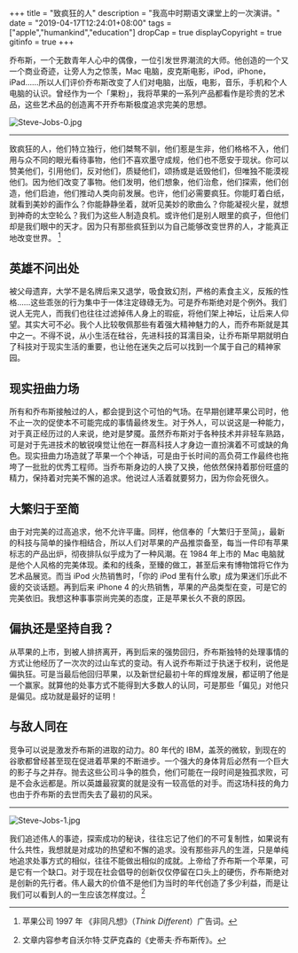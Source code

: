 +++
title = "致疯狂的人"
description = "我高中时期语文课堂上的一次演讲。"
date = "2019-04-17T12:24:01+08:00"
tags = ["apple","humankind","education"]
dropCap = true
displayCopyright = true
gitinfo = true
+++

乔布斯，一个无数青年人心中的偶像，一位引发世界潮流的大师。他创造的一个又一个商业奇迹，让旁人为之惊羡，Mac 电脑，皮克斯电影，iPod，iPhone，iPad……所以人们评价乔布斯改变了人们对电脑，出版，电影，音乐，手机和个人电脑的认识。曾经作为一个「果粉」，我将苹果的一系列产品都看作是珍贵的艺术品，这些艺术品的创造离不开乔布斯极度追求完美的思想。

![Steve-Jobs-0.jpg](/images/Steve-Jobs-0.jpg "史蒂夫·乔布斯")

---

致疯狂的人，他们特立独行，他们桀骜不驯，他们惹是生非，他们格格不入，他们用与众不同的眼光看待事物，他们不喜欢墨守成规，他们也不愿安于现状。你可以赞美他们，引用他们，反对他们，质疑他们，颂扬或是诋毁他们，但唯独不能漠视他们。因为他们改变了事物。他们发明，他们想象，他们治愈，他们探索，他们创造，他们启迪，他们推动人类向前发展。也许，他们必需要疯狂。你能盯着白纸，就看到美妙的画作么？你能静静坐着，就听见美妙的歌曲么？你能凝视火星，就想到神奇的太空轮么？我们为这些人制造良机。或许他们是别人眼里的疯子，但他们却是我们眼中的天才。因为只有那些疯狂到以为自己能够改变世界的人，才能真正地改变世界。 [^1]


## 英雄不问出处
被父母遗弃，大学不是名牌后来又退学，吸食致幻剂，严格的素食主义，反叛的性格……这些乖张的行为集中于一体注定碌碌无为。可是乔布斯绝对是个例外。我们说人无完人，而我们也往往过滤掉伟人身上的瑕疵，将他们架上神坛，让后来人仰望。其实大可不必。我个人比较敬佩那些有着强大精神魅力的人，而乔布斯就是其中之一。不得不说，从小生活在硅谷，先进科技的耳濡目染，让乔布斯早期就明白了科技对于现实生活的重要，也让他在迷失之后可以找到一个属于自己的精神家园。


## 现实扭曲力场
所有和乔布斯接触过的人，都会提到这个可怕的气场。在早期创建苹果公司时，他不止一次的促使本不可能完成的事情最终发生。对于外人，可以说这是一种能力，对于真正经历过的人来说，绝对是梦魇。虽然乔布斯对于各种技术并非轻车熟路，可是对于先进技术的敏锐嗅觉让他在一群高科技人才身边一直扮演着不可或缺的角色。现实扭曲力场造就了苹果一个个神话，可是由于长时间的高负荷工作最终也拖垮了一批批的优秀工程师。当乔布斯身边的人换了又换，他依然保持着那份旺盛的精力，保持着对完美不懈的追求。他说过人活着就要努力，因为你会死很久。


## 大繁归于至简
由于对完美的过高追求，他不允许平庸。同样，他信奉的「大繁归于至简」，最新的科技与简单的操作相结合，所以人们对苹果的产品推崇备至，每当一件印有苹果标志的产品出炉，彻夜排队似乎成为了一种风潮。在 1984 年上市的 Mac 电脑就是他个人风格的完美体现。柔和的线条，至臻的做工，甚至后来有博物馆将它作为艺术品展览。而当 iPod 火热销售时，「你的 iPod 里有什么歌」成为果迷们乐此不疲的交谈话题。再到后来 iPhone 4 的火热销售，苹果的产品类型在变，可是它的完美依旧。我想这种事事崇尚完美的态度，正是苹果长久不衰的原因。


## 偏执还是坚持自我？
从苹果的上市，到被人排挤离开，再到后来的强势回归，乔布斯独特的处理事情的方式让他经历了一次次的过山车式的变动。有人说乔布斯过于执迷于权利，说他是偏执狂。可是当最后他回归苹果，以及新世纪最初十年的辉煌发展，都证明了他是一个赢家。就算他的处事方式不能得到大多数人的认同，可是那些「偏见」对他只是偏见。成功就是最好的证明！


## 与敌人同在
竞争可以说是激发乔布斯的进取的动力。80 年代的 IBM，盖茨的微软，到现在的谷歌都曾经甚至现在促进着苹果的不断进步。一个强大的身体背后必然有一个巨大的影子与之并存。抛去这些公司斗争的胜负，他们可能在一段时间是独孤求败，可是不会永远都是。所以英雄最寂寞的就是没有一较高低的对手。而这场科技的角力也由于乔布斯的去世而失去了最初的风采。

---

![Steve-Jobs-1.jpg](/images/Steve-Jobs-1.jpg "史蒂夫·乔布斯")

我们追述伟人的事迹，探索成功的秘诀，往往忘记了他们的不可复制性，如果说有什么共性，我想就是对成功的热望和不懈的追求。没有那些非凡的生涯，只是单纯地追求处事方式的相似，往往不能做出相似的成就。上帝给了乔布斯一个苹果，可是它有一个缺口。对于现在社会倡导的创新仅仅停留在口头上的硬伤，乔布斯绝对是创新的先行者。伟人最大的价值不是他们为当时的年代创造了多少利益，而是让我们可以看到人的一生应该怎样度过。[^2]



[^1]: 苹果公司 1997 年 《非同凡想》（<i>Think Different</i>）广告词。
[^2]: 文章内容参考自沃尔特·艾萨克森的《史蒂夫·乔布斯传》。